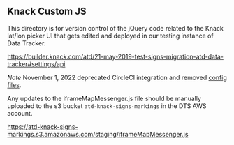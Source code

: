 ## Knack Custom JS

This directory is for version control of the jQuery code related to the Knack lat/lon picker UI that gets edited and deployed in our testing instance of Data Tracker.

https://builder.knack.com/atd/21-may-2019-test-signs-migration-atd-data-tracker#settings/api


_Note_
November 1, 2022 deprecated CircleCI integration and removed [config files](https://github.com/cityofaustin/atd-knack-signs-markings/tree/production/.circleci).

Any updates to the iframeMapMessenger.js file should be manually uploaded to the s3 bucket `atd-knack-signs-markings` in the DTS AWS account.

https://atd-knack-signs-markings.s3.amazonaws.com/staging/iframeMapMessenger.js